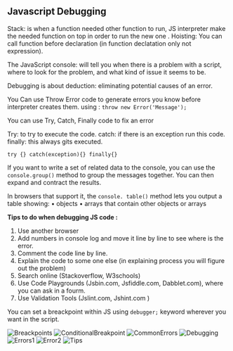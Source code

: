 ## Javascript Debugging

Stack: is when a function needed other function to run, JS interpreter make the needed function on top in order to run the new one .
Hoisting: You can call function before declaration (in function declatation only not expression).

The JavaScript console: will tell you when there is a problem with a script,
where to look for the problem, and what kind of issue it seems to be.

Debugging is about deduction: eliminating potential causes of an error.



You Can use Throw Error code to generate errors you know before interpreter creates them.
using : `throw new Error('Message');`


You can use Try, Catch, Finally code to fix an error

Try: to try to execute the code.
catch: if there is an exception run this code.
finally: this always gits executed.

`try {} catch(exception){} finally{}` 


If you want to write a set of related data to the console, you can use the `console.group()` method to group the messages together. You can then expand and contract the results. 

In browsers that support it, the `console. table()` method lets you output a table showing:
• objects
• arrays that contain other objects or arrays 


**Tips to do when debugging JS code :**

1. Use another browser
2. Add numbers in console log and move it line by line to see where is the error.
3. Comment the code line by line.
4. Explain the code to some one else (in explaining process you will figure out the problem)
5. Search online (Stackoverflow, W3schools)
6. Use Code Playgrounds (Jsbin.com, Jsfiddle.com, Dabblet.com), where you can ask in a fourm.
7. Use Validation Tools (Jslint.com, Jshint.com )





You can set a breackpoint within JS using `debugger;` keyword wherever you want in the script.

![Breackpoints](../Images/Breakpoints.png)
![ConditionalBreakpoint](../Images/ConditionalBreakpoints.png)
![CommonErrors](../Images/CommonErrors.png)
![Debugging](../Images/Debugging.png)
![Errors1](../Images/Errors.png)
![Error2](../Images/error2.png)
![Tips](../Images/Tips.png)